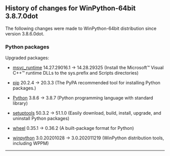 ﻿## History of changes for WinPython-64bit 3.8.7.0dot

The following changes were made to WinPython-64bit distribution since version 3.8.6.0dot.

### Python packages

Upgraded packages:

  * [msvc_runtime](https://pypi.org/project/msvc_runtime) 14.27.29016.1 → 14.28.29325 (Install the Microsoft&#8482; Visual C++&#8482; runtime DLLs to the sys.prefix and Scripts directories)
  * [pip](https://pypi.org/project/pip) 20.2.4 → 20.3.3 (The PyPA recommended tool for installing Python packages.)
  * [Python](http://www.python.org/) 3.8.6 → 3.8.7 (Python programming language with standard library)
  * [setuptools](https://pypi.org/project/setuptools) 50.3.2 → 51.1.0 (Easily download, build, install, upgrade, and uninstall Python packages)
  * [wheel](https://pypi.org/project/wheel) 0.35.1 → 0.36.2 (A built-package format for Python)
  * [winpython](http://winpython.github.io/) 3.0.20201028 → 3.0.202011219 (WinPython distribution tools, including WPPM)

* * *
